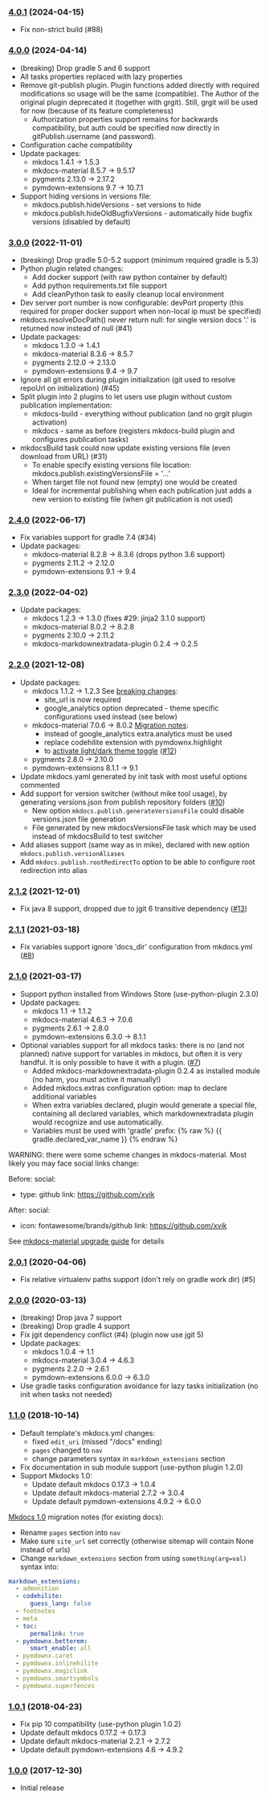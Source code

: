### [4.0.1](http://xvik.github.io/gradle-mkdocs-plugin/4.0.1) (2024-04-15)
* Fix non-strict build (#88)

### [4.0.0](http://xvik.github.io/gradle-mkdocs-plugin/4.0.0) (2024-04-14)
* (breaking) Drop gradle 5 and 6 support
* All tasks properties replaced with lazy properties
* Remove git-publish plugin. Plugin functions added directly with required modifications
  so usage will be the same (compatible). The Author of the original plugin deprecated it
  (together with grgit). Still, grgit will be used for now (because of its feature completeness)
  - Authorization properties support remains for backwards compatibility, but auth could
    be specified now directly in gitPublish.username (and password).
* Configuration cache compatibility
* Update packages:
  - mkdocs 1.4.1 -> 1.5.3
  - mkdocs-material 8.5.7 -> 9.5.17
  - pygments 2.13.0 -> 2.17.2
  - pymdown-extensions 9.7 -> 10.7.1
* Support hiding versions in versions file:
  - mkdocs.publish.hideVersions - set versions to hide
  - mkdocs.publish.hideOldBugfixVersions - automatically hide bugfix versions (disabled by default)

### [3.0.0](http://xvik.github.io/gradle-mkdocs-plugin/3.0.0) (2022-11-01)
* (breaking) Drop gradle 5.0-5.2 support (minimum required gradle is 5.3)
* Python plugin related changes:
  - Add docker support (with raw python container by default)
  - Add python requirements.txt file support
  - Add cleanPython task to easily cleanup local environment
* Dev server port number is now configurable: devPort property
  (this required for proper docker support when non-local ip must be specified)
* mkdocs.resolveDocPath() never return null:
  for single version docs '.' is returned now instead of null (#41)
* Update packages:
  - mkdocs 1.3.0 -> 1.4.1
  - mkdocs-material 8.3.6 -> 8.5.7
  - pygments 2.12.0 -> 2.13.0
  - pymdown-extensions 9.4 ->  9.7
* Ignore all git errors during plugin initialization (git used to resolve repoUrl on initialization) (#45)
* Split plugin into 2 plugins to let users use plugin without custom publication implementation:
  - mkdocs-build - everything without publication (and no grgit plugin activation)
  - mkdocs - same as before (registers mkdocs-build plugin and configures publication tasks)
* mkdocsBuild task could now update existing versions file (even download from URL) (#31)
  - To enable specify existing versions file location: mkdocs.publish.existingVersionsFile = '...'
  - When target file not found new (empty) one would be created
  - Ideal for incremental publishing when each publication just adds a new version to existing file
    (when git publication is not used)

### [2.4.0](http://xvik.github.io/gradle-mkdocs-plugin/2.4.0) (2022-06-17)
* Fix variables support for gradle 7.4 (#34)
* Update packages:
  - mkdocs-material 8.2.8 -> 8.3.6 (drops python 3.6 support)
  - pygments 2.11.2 -> 2.12.0
  - pymdown-extensions 9.1 ->  9.4

### [2.3.0](http://xvik.github.io/gradle-mkdocs-plugin/2.3.0) (2022-04-02)
* Update packages:
  - mkdocs 1.2.3 -> 1.3.0 (fixes #29: jinja2 3.1.0 support)
  - mkdocs-material 8.0.2 -> 8.2.8
  - pygments 2.10.0 -> 2.11.2
  - mkdocs-markdownextradata-plugin 0.2.4 -> 0.2.5

### [2.2.0](http://xvik.github.io/gradle-mkdocs-plugin/2.2.0) (2021-12-08)
* Update packages:
  - mkdocs 1.1.2 -> 1.2.3
    See [breaking changes](https://www.mkdocs.org/about/release-notes/#backward-incompatible-changes-in-12):
    * site_url is now required
    * google_analytics option deprecated - theme specific configurations used instead (see below)
  - mkdocs-material 7.0.6 -> 8.0.2
    [Migration notes](https://squidfunk.github.io/mkdocs-material/upgrade/#upgrading-from-7x-to-8x):
    * instead of google_analytics extra.analytics must be used
    * replace codehilite extension with pymdownx.highlight
    * to [activate light/dark theme toggle](https://squidfunk.github.io/mkdocs-material/setup/changing-the-colors/#color-palette-toggle) ([#12](https://github.com/xvik/gradle-mkdocs-plugin/issues/12))     
  - pygments 2.8.0 -> 2.10.0
  - pymdown-extensions 8.1.1 -> 9.1
* Update mkdocs.yaml generated by init task with most useful options commented
* Add support for version switcher (without mike tool usage), by generating versions.json from publish repository folders ([#10](https://github.com/xvik/gradle-mkdocs-plugin/issues/11))
  - New option `mkdocs.publish.generateVersionsFile` could disable versions.json file generation
  - File generated by new mkdocsVersionsFile task which may be used instead of mkdocsBuild to test switcher
* Add aliases support (same way as in mike), declared with new option `mkdocs.publish.versionAliases`
* Add `mkdocs.publish.rootRedirectTo` option to be able to configure root redirection into alias

### [2.1.2](http://xvik.github.io/gradle-mkdocs-plugin/2.1.2) (2021-12-01)
* Fix java 8 support, dropped due to jgit 6 transitive dependency ([#13](https://github.com/xvik/gradle-mkdocs-plugin/issues/13))

### [2.1.1](http://xvik.github.io/gradle-mkdocs-plugin/2.1.1) (2021-03-18)
* Fix variables support ignore 'docs_dir' configuration from mkdocs.yml ([#8](https://github.com/xvik/gradle-mkdocs-plugin/issues/8))

### [2.1.0](http://xvik.github.io/gradle-mkdocs-plugin/2.1.0) (2021-03-17)
* Support python installed from Windows Store (use-python-plugin 2.3.0)
* Update packages:
    - mkdocs 1.1 -> 1.1.2
    - mkdocs-material 4.6.3 -> 7.0.6
    - pygments 2.6.1 -> 2.8.0
    - pymdown-extensions 6.3.0 -> 8.1.1
* Optional variables support for all mkdocs tasks: there is no (and not planned) native support for
  variables in mkdocs, but often it is very handful. It is only possible to have it with a plugin. ([#7](https://github.com/xvik/gradle-mkdocs-plugin/issues/7))
    - Added mkdocs-markdownextradata-plugin 0.2.4 as installed module (no harm, you must active it manually!)
    - Added mkdocs.extras configuration option: map to declare additional variables
    - When extra variables declared, plugin would generate a special file, containing all declared variables,
      which markdownextradata plugin would recognize and use automatically.
    - Variables must be used with 'gradle' prefix: {% raw %} {{ gradle.declared_var_name }} {% endraw %}

WARNING: there were some scheme changes in mkdocs-material.
Most likely you may face social links change:

Before:
social:
- type: github
link: https://github.com/xvik

After:
social:
- icon: fontawesome/brands/github
link: https://github.com/xvik

See [mkdocs-material upgrade guide](https://squidfunk.github.io/mkdocs-material/upgrading/#extrasocial) for details

### [2.0.1](http://xvik.github.io/gradle-mkdocs-plugin/2.0.1) (2020-04-06)
* Fix relative virtualenv paths support (don't rely on gradle work dir) (#5)

### [2.0.0](http://xvik.github.io/gradle-mkdocs-plugin/2.0.0) (2020-03-13)
* (breaking) Drop java 7 support
* (breaking) Drop gradle 4 support
* Fix jgit dependency conflict (#4) (plugin now use jgit 5)
* Update packages:
    - mkdocs 1.0.4 -> 1.1
    - mkdocs-material 3.0.4 -> 4.6.3
    - pygments 2.2.0 -> 2.6.1
    - pymdown-extensions 6.0.0 -> 6.3.0
* Use gradle tasks configuration avoidance for lazy tasks initialization (no init when tasks not needed)    

### [1.1.0](http://xvik.github.io/gradle-mkdocs-plugin/1.1.0) (2018-10-14)
* Default template's mkdocs.yml changes:
    - fixed `edit_uri` (missed "/docs" ending)
    - `pages` changed to `nav`
    - change parameters syntax in `markdown_extensions` section 
* Fix documentation in sub module support (use-python plugin 1.2.0)
* Support Mkdocks 1.0:
    - Update default mkdocs 0.17.3 -> 1.0.4
    - Update default mkdocs-material 2.7.2 -> 3.0.4
    - Update default pymdown-extensions 4.9.2 -> 6.0.0

[Mkdocs 1.0](https://www.mkdocs.org/about/release-notes/#version-10-2018-08-03) migration notes (for existing docs):

- Rename `pages` section into `nav` 
- Make sure `site_url` set correctly (otherwise sitemap will contain None instead of urls)
- Change `markdown_extensions` section from using `something(arg=val)` syntax into:

```yaml
markdown_extensions:
  - admonition
  - codehilite:
      guess_lang: false
  - footnotes
  - meta
  - toc:
      permalink: true
  - pymdownx.betterem:
      smart_enable: all
  - pymdownx.caret
  - pymdownx.inlinehilite
  - pymdownx.magiclink
  - pymdownx.smartsymbols
  - pymdownx.superfences
```


### [1.0.1](http://xvik.github.io/gradle-mkdocs-plugin/1.0.1) (2018-04-23)
* Fix pip 10 compatibility (use-python plugin 1.0.2)
* Update default mkdocs 0.17.2 -> 0.17.3
* Update default mkdocs-material 2.2.1 -> 2.7.2
* Update default pymdown-extensions 4.6 -> 4.9.2

### [1.0.0](https://github.com/xvik/gradle-mkdocs-plugin/tree/1.0.0) (2017-12-30)
* Initial release